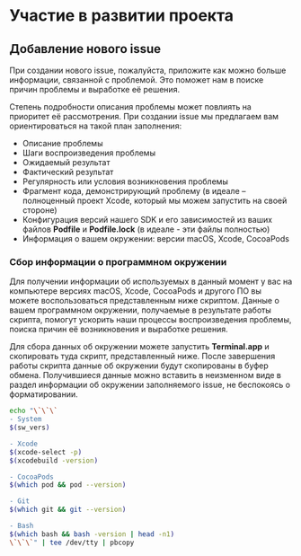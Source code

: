 # Участие в развитии проекта

## Добавление нового issue

При создании нового issue, пожалуйста, приложите как можно больше информации, связанной с проблемой. Это поможет нам в поиске причин проблемы и выработке её решения.

Степень подробности описания проблемы может повлиять на приоритет её рассмотрения. При создании issue мы предлагаем вам ориентироваться на такой план заполнения:

- Описание проблемы
- Шаги воспроизведения проблемы
- Ожидаемый результат
- Фактический результат
- Регулярность или условия возникновения проблемы
- Фрагмент кода, демонстрирующий проблему (в идеале – полноценный проект Xcode, который мы можем запустить на своей стороне)
- Конфигурация версий нашего SDK и его зависимостей из ваших файлов **Podfile** и **Podfile.lock** (в идеале - эти файлы полностью)
- Информация о вашем окружении: версии macOS, Xcode, CocoaPods

### Сбор информации о программном окружении

Для получении информации об используемых в данный момент у вас на компьютере версиях macOS, Xcode, CocoaPods и другого ПО вы можете воспользоваться представленным ниже скриптом. Данные о вашем программном окружении, получаемые в результате работы скрипта, помогут ускорить наши процессы воспроизведения проблемы, поиска причин её возникновения и выработке решения.

Для сбора данных об окружении можете запустить **Terminal.app** и скопировать туда скрипт, представленный ниже. После завершения работы скрипта данные об окружении будут скопированы в буфер обмена. Получившиеся данные можно вставить в неизменном виде в раздел информации об окружении заполняемого issue, не беспокоясь о форматировании.

```bash
echo "\`\`\`
- System
$(sw_vers)

- Xcode
$(xcode-select -p)
$(xcodebuild -version)

- CocoaPods
$(which pod && pod --version)

- Git
$(which git && git --version)

- Bash
$(which bash && bash -version | head -n1)
\`\`\`" | tee /dev/tty | pbcopy
```